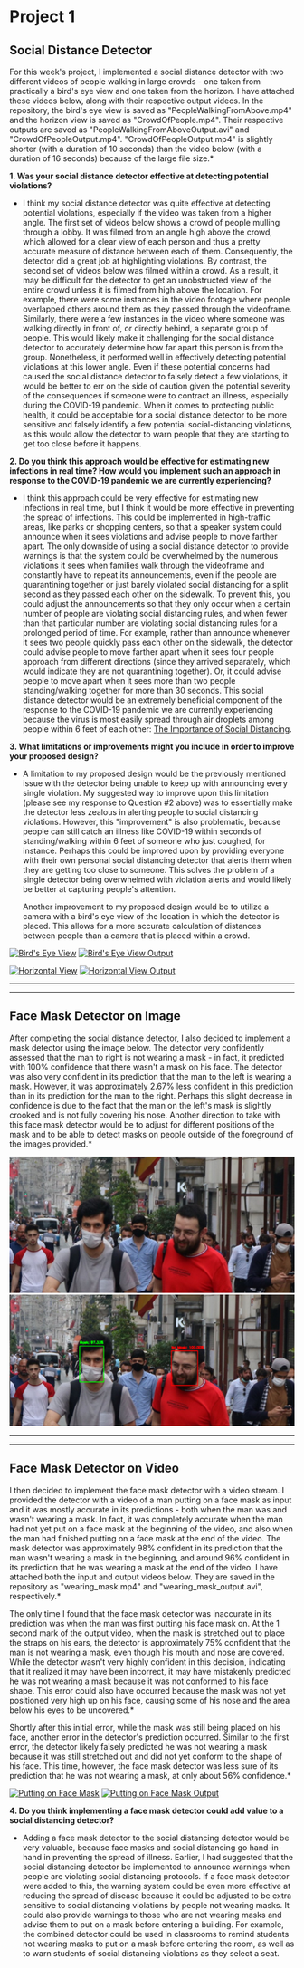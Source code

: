 # Project 1

## Social Distance Detector

For this week's project, I implemented a social distance detector with two different videos of people walking in large crowds - one taken from practically a bird's eye view and one taken from the horizon.  I have attached these videos below, along with their respective output videos. In the repository, the bird's eye view is saved as "PeopleWalkingFromAbove.mp4" and the horizon view is saved as "CrowdOfPeople.mp4".  Their respective outputs are saved as "PeopleWalkingFromAboveOutput.avi" and "CrowdOfPeopleOutput.mp4".  "CrowdOfPeopleOutput.mp4" is slightly shorter (with a duration of 10 seconds) than the video below (with a duration of 16 seconds) because of the large file size.*

**1. Was your social distance detector effective at detecting potential violations?**
*   I think my social distance detector was quite effective at detecting potential violations, especially if the video was taken from a higher angle.  The first set of videos below shows a crowd of people mulling through a lobby.  It was filmed from an angle high above the crowd, which allowed for a clear view of each person and thus a pretty accurate measure of distance between each of them.  Consequently, the detector did a great job at highlighting violations.  By contrast, the second set of videos below was filmed within a crowd.  As a result, it may be difficult for the detector to get an unobstructed view of the entire crowd unless it is filmed from high above the location.  For example, there were some instances in the video footage where people overlapped others around them as they passed through the videoframe.  Similarly, there were a few instances in the video where someone was walking directly in front of, or directly behind, a separate group of people.  This would likely make it challenging for the social distance detector to accurately determine how far apart this person is from the group.  Nonetheless, it performed well in effectively detecting potential violations at this lower angle.  Even if these potential concerns had caused the social distance detector to falsely detect a few violations, it would be better to err on the side of caution given the potential severity of the consequences if someone were to contract an illness, especially during the COVID-19 pandemic.  When it comes to protecting public health, it could be acceptable for a social distance detector to be more sensitive and falsely identify a few potential social-distancing violations, as this would allow the detector to warn people that they are starting to get too close before it happens.

**2. Do you think this approach would be effective for estimating new infections in real time?  How would you implement such an approach in response to the COVID-19 pandemic we are currently experiencing?**

*    I think this approach could be very effective for estimating new infections in real time, but I think it would be more effective in preventing the spread of infections.  This could be implemented in high-traffic areas, like parks or shopping centers, so that a speaker system could announce when it sees violations and advise people to move farther apart.  The only downside of using a social distance detector to provide warnings is that the system could be overwhelmed by the numerous violations it sees when families walk through the videoframe and constantly have to repeat its announcements, even if the people are quarantining together or just barely violated social distancing for a split second as they passed each other on the sidewalk.  To prevent this, you could adjust the announcements so that they only occur when a certain number of people are violating social distancing rules, and when fewer than that particular number are violating social distancing rules for a prolonged period of time.  For example, rather than announce whenever it sees two people quickly pass each other on the sidewalk, the detector could advise people to move farther apart when it sees four people approach from different directions (since they arrived separately, which would indicate they are not quarantining together).  Or, it could advise people to move apart when it sees more than two people standing/walking together for more than 30 seconds.  This social distance detector would be an extremely beneficial component of the response to the COVID-19 pandemic we are currently experiencing because the virus is most easily spread through air droplets among people within 6 feet of each other:  [The Importance of Social Distancing](https://www.cdc.gov/coronavirus/2019-ncov/prevent-getting-sick/social-distancing.html).

**3. What limitations or improvements might you include in order to improve your proposed design?**
*    A limitation to my proposed design would be the previously mentioned issue with the detector being unable to keep up with announcing every single violation.  My suggested way to improve upon this limitation (please see my response to Question #2 above) was to essentially make the detector less zealous in alerting people to social distancing violations.  However, this "improvement" is also problematic, because people can still catch an illness like COVID-19 within seconds of standing/walking within 6 feet of someone who just coughed, for instance.  Perhaps this could be improved upon by providing everyone with their own personal social distancing detector that alerts them when they are getting too close to someone.  This solves the problem of a single detector being overwhelmed with violation alerts and would likely be better at capturing people's attention.

     Another improvement to my proposed design would be to utilize a camera with a bird's eye view of the location in which the detector is placed.  This allows for a more accurate calculation of distances between people than a camera that is placed within a crowd.


[![Bird's Eye View](http://img.youtube.com/vi/TC7n-eiKW5g/0.jpg)](https://www.youtube.com/watch?v=TC7n-eiKW5g)
[![Bird's Eye View Output](http://img.youtube.com/vi/F0czsZuDzzE/0.jpg)](https://www.youtube.com/watch?v=F0czsZuDzzE)

[![Horizontal View](http://img.youtube.com/vi/mQUsiAK9dSw/0.jpg)](https://www.youtube.com/watch?v=mQUsiAK9dSw)
[![Horizontal View Output](http://img.youtube.com/vi/ks1WRvpHM_M/0.jpg)](https://www.youtube.com/watch?v=ks1WRvpHM_M)

***
---

## Face Mask Detector on Image

   After completing the social distance detector, I also decided to implement a mask detector using the image below.  The detector very confidently assessed that the man to right is not wearing a mask - in fact, it predicted with 100% confidence that there wasn't a mask on his face.  The detector was also very confident in its prediction that the man to the left is wearing a mask.  However, it was approximately 2.67% less confident in this prediction than in its prediction for the man to the right.  Perhaps this slight decrease in confidence is due to the fact that the man on the left's mask is slightly crooked and is not fully covering his nose.  Another direction to take with this face mask detector would be to adjust for different positions of the mask and to be able to detect masks on people outside of the foreground of the images provided.*

![](mask.jpg)  ![](mask_detected.PNG)

***
---

## Face Mask Detector on Video

   I then decided to implement the face mask detector with a video stream.  I provided the detector with a video of a man putting on a face mask as input and it was mostly accurate in its predictions - both when the man was and wasn't wearing a mask.  In fact, it was completely accurate when the man had not yet put on a face mask at the beginning of the video, and also when the man had finished putting on a face mask at the end of the video.  The mask detector was approximately 98% confident in its prediction that the man wasn't wearing a mask in the beginning, and around 96% confident in its prediction that he was wearing a mask at the end of the video.  I have attached both the input and output videos below.  They are saved in the repository as "wearing_mask.mp4" and "wearing_mask_output.avi", respectively.*  

   The only time I found that the face mask detector was inaccurate in its prediction was when the man was first putting his face mask on.  At the 1 second mark of the output video, when the mask is stretched out to place the straps on his ears, the detector is approximately 75% confident that the man is not wearing a mask, even though his mouth and nose are covered.  While the detector wasn't very highly confident in this decision, indicating that it realized it may have been incorrect, it may have mistakenly predicted he was not wearing a mask because it was not conformed to his face shape.  This error could also have occurred because the mask was not yet positioned very high up on his face, causing some of his nose and the area below his eyes to be uncovered.*  

   Shortly after this initial error, while the mask was still being placed on his face, another error in the detector's prediction occurred.  Similar to the first error, the detector likely falsely predicted he was not wearing a mask because it was still stretched out and did not yet conform to the shape of his face.  This time, however, the face mask detector was less sure of its prediction that he was not wearing a mask, at only about 56% confidence.*    

[![Putting on Face Mask](http://img.youtube.com/vi/ipPDy4PzxPw/0.jpg)](https://www.youtube.com/watch?v=ipPDy4PzxPw)
[![Putting on Face Mask Output](http://img.youtube.com/vi/55F0QrmVgkM/0.jpg)](https://youtu.be/55F0QrmVgkM)

**4. Do you think implementing a face mask detector could add value to a social distancing detector?**
*   Adding a face mask detector to the social distancing detector would be very valuable, because face masks and social distancing go hand-in-hand in preventing the spread of illness.  Earlier, I had suggested that the social distancing detector be implemented to announce warnings when people are violating social distancing protocols.  If a face mask detector were added to this, the warning system could be even more effective at reducing the spread of disease because it could be adjusted to be extra sensitive to social distancing violations by people not wearing masks.  It could also provide warnings to those who are not wearing masks and advise them to put on a mask before entering a building.  For example, the combined detector could be used in classrooms to remind students not wearing masks to put on a mask before entering the room, as well as to warn students of social distancing violations as they select a seat.

